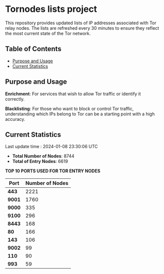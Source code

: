 # Tornodes lists project

This repository provides updated lists of IP addresses associated with Tor relay nodes. The lists are refreshed every 30 minutes to ensure they reflect the most current state of the Tor network.

## Table of Contents

- [Purpose and Usage](#purpose-and-usage)
- [Current Statistics](#current-statistics)


## Purpose and Usage

**Enrichment**: For services that wish to allow Tor traffic or identify it correctly.

**Blacklisting**: For those who want to block or control Tor traffic, understanding which IPs belong to Tor can be a starting point with a high accuracy.

## Current Statistics

Last update time : 2024-01-08 23:30:06 UTC

- **Total Number of Nodes**: 8744
- **Total of Entry Nodes**: 6619

**TOP 10 PORTS USED FOR TOR ENTRY NODES**

| **Port** | **Number of Nodes** |
|------|-----------------|
| **443**   | 2221  |
| **9001**   | 1760  |
| **9000**   | 335  |
| **9100**   | 296  |
| **8443**   | 168  |
| **80**   | 166  |
| **143**   | 106  |
| **9002**   | 99  |
| **110**   | 90  |
| **993**   | 59  |

